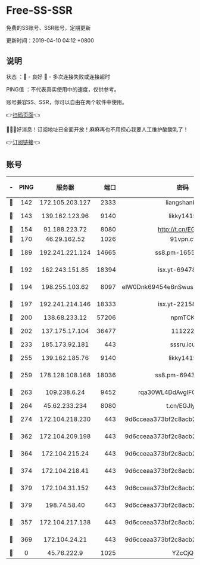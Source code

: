 # Free-SS-SSR

免费的SS账号、SSR账号，定期更新

更新时间：2019-04-10 04:12 +0800

## 说明

状态     ：🙂 - 良好 🙁 - 多次连接失败或连接超时

PING值   ：不代表真实使用中的速度，仅供参考。

账号兼容SS、SSR，你可以自由在两个软件中使用。

👉[扫码页面](https://liesauer.github.io/Free-SS-SSR/)👈

🎉🎉🎉好消息！订阅地址已全面开放！麻麻再也不用担心我要人工维护酸酸乳了！

👉[订阅链接](https://www.liesauer.net/yogurt/subscribe?ACCESS_TOKEN=DAYxR3mMaZAsaqUb)👈

## 账号

|-|PING|服务器|端口|密码|加密方式|区域|
|:----:|:----:|:-----:|-----:|:----:|:----:|:----:|
|🙂|142|172.105.203.127|2333|liangshanbo|chacha20|JP|
|🙂|143|139.162.123.96|9140|likky1415|aes-256-cfb|JP|
|🙂|154|91.188.223.72|8080|http://t.cn/EGJIyrl|rc4-md5|RU|
|🙂|170|46.29.162.52|1026|91vpn.cf|rc4-md5|RU|
|🙂|189|192.241.221.124|14665|ss8.pm-16551293|aes-256-cfb|US|
|🙂|192|162.243.151.85|18394|isx.yt-69478283|aes-256-cfb|US|
|🙂|194|198.255.103.62|8097|eIW0Dnk69454e6nSwuspv9DmS201tQ0D|aes-256-cfb|US|
|🙂|197|192.241.214.146|18333|isx.yt-22158602|aes-256-cfb|US|
|🙂|200|138.68.233.12|57206|npmTCK|rc4-md5|US|
|🙂|202|137.175.17.104|36477|111222|aes-256-cfb|US|
|🙂|233|185.173.92.181|443|sssru.icu|rc4-md5|RU|
|🙂|255|139.162.185.76|9140|likky1415|aes-256-cfb|DE|
|🙂|259|178.128.108.168|18036|ss8.pm-69431986|aes-256-cfb|SG|
|🙂|263|109.238.6.24|9452|rqa30WL4DdAvgIFG6Fs3znzTa|aes-256-cfb|FR|
|🙂|264|45.62.233.234|8080|t.cn/EGJIyrl|rc4-md5|CA|
|🙂|274|172.104.218.230|443|9d6cceaa373bf2c8acb22e60b6a58be6|aes-256-cfb|US|
|🙂|362|172.104.209.198|443|9d6cceaa373bf2c8acb22e60b6a58be6|aes-256-cfb|US|
|🙂|364|172.104.215.24|443|9d6cceaa373bf2c8acb22e60b6a58be6|aes-256-cfb|US|
|🙂|374|172.104.218.41|443|9d6cceaa373bf2c8acb22e60b6a58be6|aes-256-cfb|US|
|🙂|379|172.104.31.152|443|9d6cceaa373bf2c8acb22e60b6a58be6|aes-256-cfb|US|
|🙂|379|198.74.58.40|443|9d6cceaa373bf2c8acb22e60b6a58be6|aes-256-cfb|US|
|🙂|357|172.104.217.138|443|9d6cceaa373bf2c8acb22e60b6a58be6|aes-256-cfb|US|
|🙁|369|172.104.24.21|443|9d6cceaa373bf2c8acb22e60b6a58be6|aes-256-cfb|US|
|🙁|0|45.76.222.9|1025|YZcCjQ|rc4-md5|JP|
